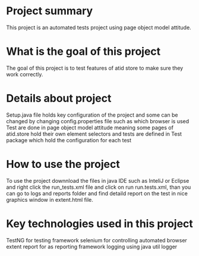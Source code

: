 # Project summary
This project is an automated tests project using page object model attitude.

# What is the goal of this project
The goal of this project is to test features of atid store to make sure they work correctly.

# Details about project
Setup.java file holds key configuration of the project and some can be changed by changing config.properties file such as which browser is used
Test are done in page object model attitude meaning some pages of atid.store hold their own element selectors and tests are defined in Test package which hold the configuration for each test

# How to use the project
To use the project downnload the files in java IDE such as InteliJ or Eclipse and right click the run_tests.xml file and click on run run.tests.xml,
than you can go to logs and reports folder and find detaild report on the test in nice graphics window in extent.html file.

# Key technologies used in this project
TestNG for testing framework
selenium for controlling automated browser
extent report for as reporting framework
logging using java util logger
